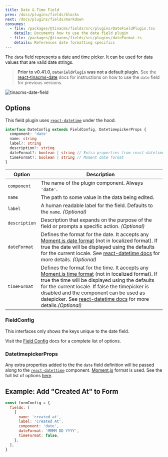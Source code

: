 ```yaml
---
title: Date & Time Field
prev: /docs/plugins/fields/blocks
next: /docs/plugins/fields/markdown
consumes:
  - file: /packages/@tinacms/fields/src/plugins/DateFieldPlugin.tsx
    details: Documents how to use the date field plugin
  - file: /packages/@tinacms/fields/src/plugins/dateFormat.ts
    details: References date formatting specifics
---
```


The `date` field represents a date and time picker. It can be used for data values that are valid date strings.

> **Prior to v0.41.0, `DateFieldPlugin` was not a default plugin.** See the [react-tinacms-date](/packages/react-tinacms-date) docs for instructions on how to use the `date` field for previous versions.

![tinacms-date-field](/img/fields/date.jpg)

## Options

This field plugin uses [`react-datetime`](https://www.npmjs.com/package/react-datetime) under the hood.

```typescript
interface DateConfig extends FieldConfig, DatetimepickerProps {
  component: 'date'
  name: string
  label?: string
  description?: string
  dateFormat?: boolean | string // Extra properties from react-datetime
  timeFormat?: boolean | string // Moment date format
}
```

| Option        | Description                                                                                                                                                                                                                                                                                                                                                                                                               |
| ------------- | ------------------------------------------------------------------------------------------------------------------------------------------------------------------------------------------------------------------------------------------------------------------------------------------------------------------------------------------------------------------------------------------------------------------------- |
| `component`   | The name of the plugin component. Always `'date'`.                                                                                                                                                                                                                                                                                                                                                                        |
| `name`        | The path to some value in the data being edited.                                                                                                                                                                                                                                                                                                                                                                          |
| `label`       | A human readable label for the field. Defaults to the `name`. _(Optional)_                                                                                                                                                                                                                                                                                                                                                |
| `description` | Description that expands on the purpose of the field or prompts a specific action. _(Optional)_                                                                                                                                                                                                                                                                                                                           |
| `dateFormat`  | Defines the format for the date. It accepts any [Moment.js date format](https://momentjs.com/docs/#/displaying/format/) (not in localized format). If true the date will be displayed using the defaults for the current locale. See [react-datetime docs](https://github.com/YouCanBookMe/react-datetime) for more details. _(Optional)_                                                                                 |
| `timeFormat`  | Defines the format for the time. It accepts any [Moment.js time format](https://momentjs.com/docs/#/displaying/format/) (not in localized format). If true the time will be displayed using the defaults for the current locale. If false the timepicker is disabled and the component can be used as datepicker. See [react-datetime docs](https://github.com/YouCanBookMe/react-datetime) for more details._(Optional)_ |

### FieldConfig

This interfaces only shows the keys unique to the date field.

Visit the [Field Config](https://tinacms.org/docs/plugins/fields) docs for a complete list of options.

### DatetimepickerProps

Any extra properties added to the the `date` field definition will be passed along to the [`react-datettime`](https://www.npmjs.com/package/react-datetime) component. [Moment.js](https://momentjs.com/docs/#/displaying/format/) format is used. See the full list of options [here](https://www.npmjs.com/package/react-datetime#api).

## Example: Add "Created At" to Form

```javascript
const formConfig = {
  fields: [
    {
      name: 'created_at',
      label: 'Created At',
      component: 'date',
      dateFormat: 'MMMM DD YYYY',
      timeFormat: false,
    },
  ],
}
```
